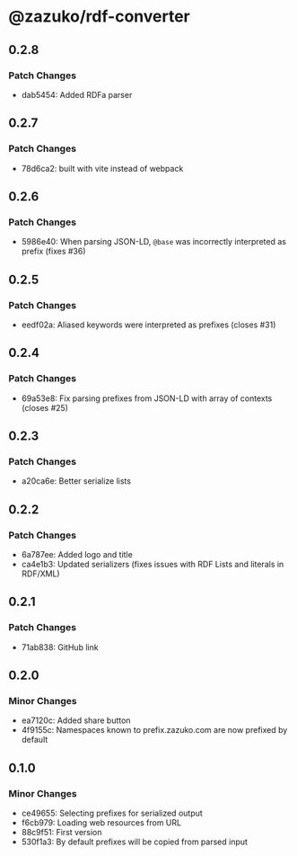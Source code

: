 # @zazuko/rdf-converter

## 0.2.8

### Patch Changes

- dab5454: Added RDFa parser

## 0.2.7

### Patch Changes

- 78d6ca2: built with vite instead of webpack

## 0.2.6

### Patch Changes

- 5986e40: When parsing JSON-LD, `@base` was incorrectly interpreted as prefix (fixes #36)

## 0.2.5

### Patch Changes

- eedf02a: Aliased keywords were interpreted as prefixes (closes #31)

## 0.2.4

### Patch Changes

- 69a53e8: Fix parsing prefixes from JSON-LD with array of contexts (closes #25)

## 0.2.3

### Patch Changes

- a20ca6e: Better serialize lists

## 0.2.2

### Patch Changes

- 6a787ee: Added logo and title
- ca4e1b3: Updated serializers (fixes issues with RDF Lists and literals in RDF/XML)

## 0.2.1

### Patch Changes

- 71ab838: GitHub link

## 0.2.0

### Minor Changes

- ea7120c: Added share button
- 4f9155c: Namespaces known to prefix.zazuko.com are now prefixed by default

## 0.1.0

### Minor Changes

- ce49655: Selecting prefixes for serialized output
- f6cb979: Loading web resources from URL
- 88c9f51: First version
- 530f1a3: By default prefixes will be copied from parsed input
